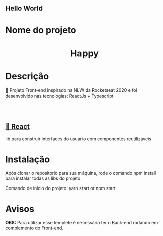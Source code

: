## Hello World ##

# Nome do projeto 
<h1 align="center">Happy</h1>

# Descrição
<p algin="center">🚀 Projeto Front-end inspirado na NLW da Rocketseat 2020 e foi desenvolvido nas tecnologias: ReactJs + Typescript</p>
<br/>
<br/>
<h2>
  <a href="https://pt-br.reactjs.org/">🔗 React</a>
</h2>
<p algin="center">lib para construir interfaces do usuário com componentes reutilizáveis</p>

# Instalação
<p> Após clonar o repositório para sua máquina, rode o comando npm install para instalar todas as libs do projeto. </p>
<p> Comando de início do projeto: yarn start or npm start </p>

# Avisos
<p><strong>OBS:</strong> Para utilizar esse templete é necessário ter o Back-end rodando em complemento do Front-end.</p> 
